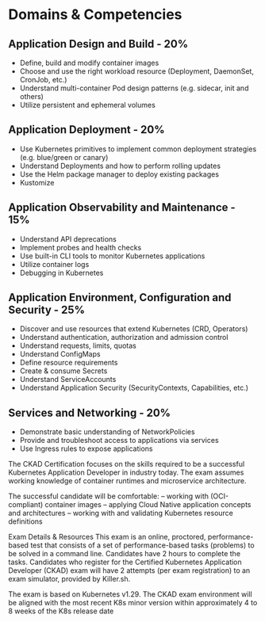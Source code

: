 # Domains & Competencies

## Application Design and Build - 20%
- Define, build and modify container images
- Choose and use the right workload resource (Deployment, DaemonSet, CronJob, etc.)
- Understand multi-container Pod design patterns (e.g. sidecar, init and others)
- Utilize persistent and ephemeral volumes

## Application Deployment - 20%
- Use Kubernetes primitives to implement common deployment strategies (e.g. blue/green or canary)
- Understand Deployments and how to perform rolling updates
- Use the Helm package manager to deploy existing packages
- Kustomize

## Application Observability and Maintenance - 15%
- Understand API deprecations
- Implement probes and health checks
- Use built-in CLI tools to monitor Kubernetes applications
- Utilize container logs
- Debugging in Kubernetes

## Application Environment, Configuration and Security - 25%
- Discover and use resources that extend Kubernetes (CRD, Operators)
- Understand authentication, authorization and admission control
- Understand requests, limits, quotas
- Understand ConfigMaps
- Define resource requirements
- Create & consume Secrets
- Understand ServiceAccounts
- Understand Application Security (SecurityContexts, Capabilities, etc.)

## Services and Networking - 20%
- Demonstrate basic understanding of NetworkPolicies
- Provide and troubleshoot access to applications via services
- Use Ingress rules to expose applications

The CKAD Certification focuses on the skills required to be a successful Kubernetes Application Developer in industry today. The exam assumes working knowledge of container runtimes and microservice architecture.

The successful candidate will be comfortable:
– working with (OCI-compliant) container images
– applying Cloud Native application concepts and architectures
– working with and validating Kubernetes resource definitions

Exam Details & Resources
This exam is an online, proctored, performance-based test that consists of a set of performance-based tasks (problems) to be solved in a command line. Candidates have 2 hours to complete the tasks.
Candidates who register for the Certified Kubernetes Application Developer (CKAD) exam will have 2 attempts (per exam registration) to an exam simulator, provided by Killer.sh.  

The exam is based on Kubernetes v1.29.
The CKAD exam environment will be aligned with the most recent K8s minor version within approximately 4 to 8 weeks of the K8s release date
